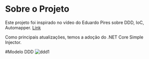 # Sobre o Projeto
Este projeto foi inspirado no vídeo do Eduardo Pires sobre DDD, IoC, Automapper. [Link](https://www.eduardopires.net.br/2014/10/tutorial-asp-net-mvc-5-ddd-ef-automapper-ioc-dicas-e-truques/)

Como principais atualizações, temos a adoção do .NET Core Simple Injector.

#Modelo DDD
![ddd1](https://github.com/RodJunio/ProjetoModeloDDD/assets/90984407/1b11d24d-9013-4f45-921b-5da84f0bef40)
